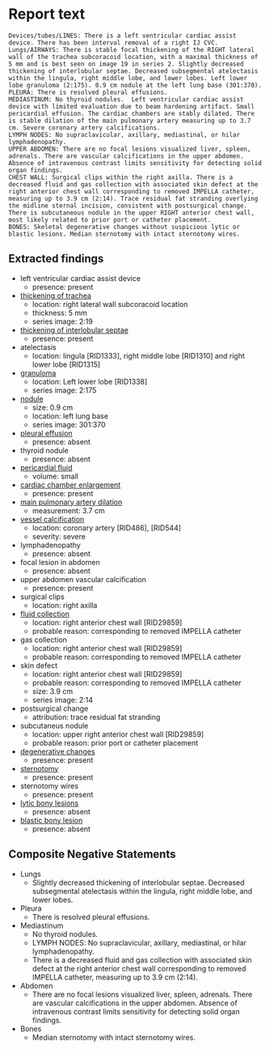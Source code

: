 # Report text

```text
Devices/tubes/LINES: There is a left ventricular cardiac assist device. There has been interval removal of a right IJ CVC.
Lungs/AIRWAYS: There is stable focal thickening of the RIGHT lateral wall of the trachea subcoracoid location, with a maximal thickness of 5 mm and is best seen on image 19 in series 2. Slightly decreased thickening of interlobular septae. Decreased subsegmental atelectasis within the lingula, right middle lobe, and lower lobes. Left lower lobe granuloma (2:175). 0.9 cm nodule at the left lung base (301:370).
PLEURA: There is resolved pleural effusions.
MEDIASTINUM: No thyroid nodules.  Left ventricular cardiac assist device with limited evaluation due to beam hardening artifact. Small pericardial effusion. The cardiac chambers are stably dilated. There is stable dilation of the main pulmonary artery measuring up to 3.7 cm. Severe coronary artery calcifications.
LYMPH NODES: No supraclavicular, axillary, mediastinal, or hilar lymphadenopathy.
UPPER ABDOMEN: There are no focal lesions visualized liver, spleen, adrenals. There are vascular calcifications in the upper abdomen. Absence of intravenous contrast limits sensitivity for detecting solid organ findings.
CHEST WALL: Surgical clips within the right axilla. There is a decreased fluid and gas collection with associated skin defect at the right anterior chest wall corresponding to removed IMPELLA catheter, measuring up to 3.9 cm (2:14). Trace residual fat stranding overlying the midline sternal incision, consistent with postsurgical change. There is subcutaneous nodule in the upper RIGHT anterior chest wall, most likely related to prior port or catheter placement.
BONES: Skeletal degenerative changes without suspicious lytic or blastic lesions. Median sternotomy with intact sternotomy wires.
```

## Extracted findings

- left ventricular cardiac assist device
  - presence: present
- [thickening of trachea](../../definitions/hood/tracheal-thickening.md)
  - location: right lateral wall subcoracoid location
  - thickness: 5 mm
  - series image: 2:19
- [thickening of interlobular septae](../../definitions/hood/interlobular-septal-thickening.json)
  - presence: present
- atelectasis
  - location: lingula \[RID1333\], right middle lobe \[RID1310\] and right lower lobe \[RID1315\]
- [granuloma](../../definitions/nuance/calcified_pulmonary_granuloma.json)
  - location: Left lower lobe \[RID1338\]
  - series image: 2:175
- [nodule](../../definitions/hood/pulmonary-nodule.json)
  - size: 0.9 cm
  - location: left lung base
  - series image: 301:370
- [pleural effusion](../../definitions/hood/pleural-effusion.json)
  - presence: absent
- thyroid nodule
  - presence: absent
- [pericardial fluid](../../definitions/hood/pericardial-effusion.md)
  - volume: small
- [cardiac chamber enlargement](../../definitions/upmedic/Cardiomegaly.cde.md)
  - presence: present
- [main pulmonary artery dilation](../../definitions/hood/pulmonary-artery-dilation.json)
  - measurement: 3.7 cm
- [vessel calcification](../../definitions/nuance/coronary_artery_calcification.json)
  - location: coronary artery \[RID486\], \[RID544\]
  - severity: severe
- lymphadenopathy
  - presence: absent
- focal lesion in abdomen
  - presence: absent
- upper abdomen vascular calcification
  - presence: present
- surgical clips
  - location: right axilla
- [fluid collection](../../definitions/hood/chest-wall-fluid-collection.md)
  - location: right anterior chest wall \[RID29859\]
  - probable reason: corresponding to removed IMPELLA catheter
- gas collection
  - location: right anterior chest wall \[RID29859\]
  - probable reason: corresponding to removed IMPELLA catheter
- skin defect
  - location: right anterior chest wall \[RID29859\]
  - probable reason: corresponding to removed IMPELLA catheter
  - size: 3.9 cm
  - series image: 2:14
- postsurgical change
  - attribution: trace residual fat stranding
- subcutaneus nodule
  - location: upper right anterior chest wall \[RID29859\]
  - probable reason: prior port or catheter placement
- [degenerative changes](../../definitions/nuance/thoracic_spine_degenerative_changes.json)
  - presence: present
- [sternotomy](../../definitions/hood/median-sternotomy.json)
  - presence: present
- sternotomy wires
  - presence: present
- [lytic bony lesions](../../definitions/hood/lytic-lesion.md)
  - presence: absent
- [blastic bony lesion](../../definitions/hood/sclerotic-lesion.md)
  - presence: absent

## Composite Negative Statements

- Lungs
  - Slightly decreased thickening of interlobular septae. Decreased subsegmental atelectasis within the lingula, right middle lobe, and lower lobes.
- Pleura
  - There is resolved pleural effusions.
- Mediastinum
  - No thyroid nodules.
  - LYMPH NODES: No supraclavicular, axillary, mediastinal, or hilar lymphadenopathy.
  - There is a decreased fluid and gas collection with associated skin defect at the right anterior chest wall corresponding to removed IMPELLA catheter, measuring up to 3.9 cm (2:14).
- Abdomen
  - There are no focal lesions visualized liver, spleen, adrenals. There are vascular calcifications in the upper abdomen. Absence of intravenous contrast limits sensitivity for detecting solid organ findings.
- Bones
  - Median sternotomy with intact sternotomy wires.
  